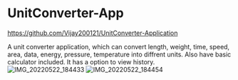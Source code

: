 # UnitConverter-App
https://github.com/Vijay200121/UnitConverter-Application

A unit converter application, which can convert length, weight, time, speed, area, data, energy, pressure, temperature into diffrent units.
Also have basic calculator included.
It has a option to view history.
![IMG_20220522_184433](https://user-images.githubusercontent.com/101310399/169696985-55c3890c-67bf-41c7-b8f9-3cbc0aba4a5f.jpg)
![IMG_20220522_184454](https://user-images.githubusercontent.com/101310399/169696991-f1882a32-efd6-4eee-9eff-a67900c74f19.jpg)

